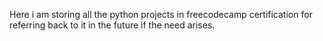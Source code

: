 Here i am storing all the python projects in freecodecamp certification for referring back to it in the future if the need arises.
